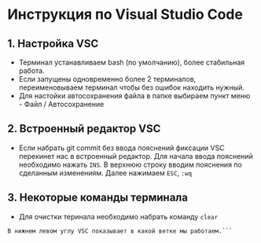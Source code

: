 # Инструкция по Visual Studio Code
## 1. Настройка VSC
* Терминал устанавливаем bash (по умолчанию), более стабильная работа.
* Если запущены одновременно более 2 терминалов, переименовываем терминал чтобы без ошибок находить нужный. 
* Для настойки автосохранения файла в папке выбираем пункт меню - Файл / Автосохранение


## 2. Встроенный редактор VSC
* Если набрать git commit без ввода пояснений фиксации VSC перекинет нас в встроенный редактор. Для начала ввода пояснений необходимо нажать `INS`. В верхнюю строку вводим пояснения по сделанным изменениям. Далее нажимаем `ESC`, `:wq`

## 3. Некоторые команды терминала
* Для очистки теринала необходимо набрать команду `clear`




```
В нижнем левом углу VSC показывает в какой ветке мы работаем.```